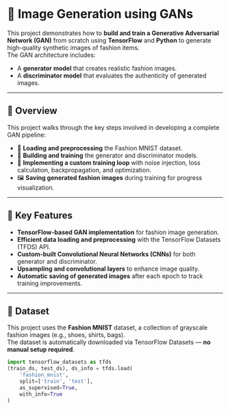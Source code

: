 # 🧠 Image Generation using GANs  

This project demonstrates how to **build and train a Generative Adversarial Network (GAN)** from scratch using **TensorFlow** and **Python** to generate high-quality synthetic images of fashion items.  
The GAN architecture includes:  
- A **generator model** that creates realistic fashion images.  
- A **discriminator model** that evaluates the authenticity of generated images.

---

## 📝 Overview  

This project walks through the key steps involved in developing a complete GAN pipeline:  

- 🧩 **Loading and preprocessing** the Fashion MNIST dataset.  
- 🧱 **Building and training** the generator and discriminator models.  
- 🔁 **Implementing a custom training loop** with noise injection, loss calculation, backpropagation, and optimization.  
- 🖼️ **Saving generated fashion images** during training for progress visualization.  

---

## 🚀 Key Features  

- **TensorFlow-based GAN implementation** for fashion image generation.  
- **Efficient data loading and preprocessing** with the TensorFlow Datasets (TFDS) API.  
- **Custom-built Convolutional Neural Networks (CNNs)** for both generator and discriminator.  
- **Upsampling and convolutional layers** to enhance image quality.  
- **Automatic saving of generated images** after each epoch to track training improvements.  

---

## 🧩 Dataset  

This project uses the **Fashion MNIST** dataset, a collection of grayscale fashion images (e.g., shoes, shirts, bags).  
The dataset is automatically downloaded via TensorFlow Datasets — **no manual setup required**.  

```python
import tensorflow_datasets as tfds
(train_ds, test_ds), ds_info = tfds.load(
    'fashion_mnist', 
    split=['train', 'test'], 
    as_supervised=True, 
    with_info=True
)
